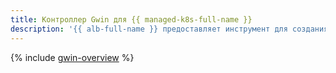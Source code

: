 ```yaml
---
title: Контроллер Gwin для {{ managed-k8s-full-name }}
description: '{{ alb-full-name }} предоставляет инструмент для создания балансировщиков нагрузки и управления ими в кластерах {{ managed-k8s-full-name }} — контроллер Gwin.'
---
```


{% include [gwin-overview](../../../_includes/managed-kubernetes/alb-ref/gwin-index.md) %}